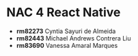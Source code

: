 # NAC 4 React Native

- **rm82273** Cyntia Sayuri de Almeida
- **rm82443** Michael Andrews Contrera Liu
- **rm83690** Vanessa Amaral Marques
